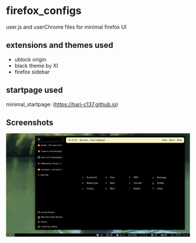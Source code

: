 # firefox_configs
user.js and userChrome files for minimal firefox UI


## extensions and themes used

* ublock origin 
* black theme by XI
* firefox sidebar

## startpage used

minimal_startpage: (https://hari-c137.github.io)

## Screenshots


![firefox.png](https://github.com/Hari-c137/firefox_configs/blob/main/assets/firefox.png)


